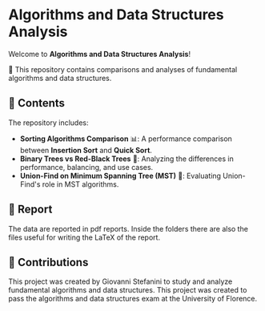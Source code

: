 # Algorithms and Data Structures Analysis

Welcome to **Algorithms and Data Structures Analysis**! 

🚀 This repository contains comparisons and analyses of fundamental algorithms and data structures.

## 📌 Contents

The repository includes:

- **Sorting Algorithms Comparison** 📊: A performance comparison between **Insertion Sort** and **Quick Sort**.
- **Binary Trees vs Red-Black Trees** 🌳: Analyzing the differences in performance, balancing, and use cases.
- **Union-Find on Minimum Spanning Tree (MST)** 🔗: Evaluating Union-Find's role in MST algorithms.

## 📜 Report

The data are reported in pdf reports. Inside the folders there are also the files useful for writing the LaTeX of the report.

## 🤝 Contributions

This project was created by Giovanni Stefanini to study and analyze fundamental algorithms and data structures. This project was created to pass the algorithms and data structures exam at the University of Florence.

